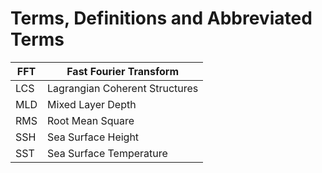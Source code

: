 # Terms, Definitions and Abbreviated Terms 

|FFT | Fast Fourier Transform |
| --- | ----------------------|
|LCS | Lagrangian Coherent Structures |
|MLD | Mixed Layer Depth|
|RMS | Root Mean Square |
|SSH | Sea Surface Height|
|SST | Sea Surface Temperature |